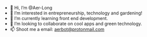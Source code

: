 - 👋 Hi, I’m @Aer-Long
- 👀 I’m interested in entrepreneurship, technology and gardening!
- 🌱 I’m currently learning front end development.
- 💞️ I’m looking to collaborate on cool apps and green technology.
- 📫 Shoot me a email: aerbot@protonmail.com

<!---
Aer-Long/Aer-Long is a ✨ special ✨ repository because its `README.md` (this file) appears on your GitHub profile.
You can click the Preview link to take a look at your changes.
--->

